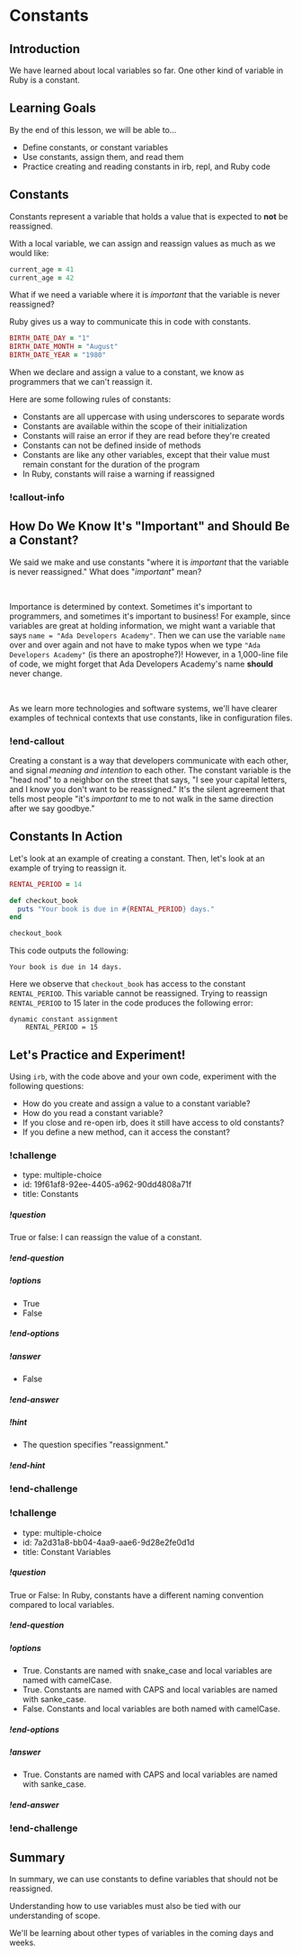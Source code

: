 # Constants

## Introduction

We have learned about local variables so far. One other kind of variable in Ruby is a constant.

## Learning Goals

By the end of this lesson, we will be able to...

- Define constants, or constant variables
- Use constants, assign them, and read them
- Practice creating and reading constants in irb, repl, and Ruby code

## Constants

Constants represent a variable that holds a value that is expected to **not** be reassigned.

With a local variable, we can assign and reassign values as much as we would like:

```ruby
current_age = 41
current_age = 42
```

What if we need a variable where it is _important_ that the variable is never reassigned?

Ruby gives us a way to communicate this in code with constants.

```ruby
BIRTH_DATE_DAY = "1"
BIRTH_DATE_MONTH = "August"
BIRTH_DATE_YEAR = "1980"
```

When we declare and assign a value to a constant, we know as programmers that we can't reassign it.

Here are some following rules of constants:
- Constants are all uppercase with using underscores to separate words
- Constants are available within the scope of their initialization
- Constants will raise an error if they are read before they're created
- Constants can not be defined inside of methods
- Constants are like any other variables, except that their value must remain constant for the duration of the program
- In Ruby, constants will raise a warning if reassigned

### !callout-info

## How Do We Know It's "Important" and Should Be a Constant?

We said we make and use constants "where it is _important_ that the variable is never reassigned." What does "_important_" mean?

<br>

Importance is determined by context. Sometimes it's important to programmers, and sometimes it's important to business! For example, since variables are great at holding information, we might want a variable that says `name = "Ada Developers Academy"`. Then we can use the variable `name` over and over again and not have to make typos when we type `"Ada Developers Academy"` (is there an apostrophe?)! However, in a 1,000-line file of code, we might forget that Ada Developers Academy's name **should** never change.

<br>

As we learn more technologies and software systems, we'll have clearer examples of technical contexts that use constants, like in configuration files.

### !end-callout

Creating a constant is a way that developers communicate with each other, and signal _meaning and intention_ to each other. The constant variable is the "head nod" to a neighbor on the street that says, "I see your capital letters, and I know you don't want to be reassigned." It's the silent agreement that tells most people "it's _important_ to me to not walk in the same direction after we say goodbye."

## Constants In Action

Let's look at an example of creating a constant. Then, let's look at an example of trying to reassign it.

```ruby
RENTAL_PERIOD = 14

def checkout_book
  puts "Your book is due in #{RENTAL_PERIOD} days."
end

checkout_book
```

This code outputs the following:
```
Your book is due in 14 days.
```

Here we observe that `checkout_book` has access to the constant `RENTAL_PERIOD`. This variable cannot be reassigned. Trying to reassign `RENTAL_PERIOD` to 15 later in the code produces the following error:

```
dynamic constant assignment
    RENTAL_PERIOD = 15
```

## Let's Practice and Experiment!

Using `irb`, with the code above and your own code, experiment with the following questions:

- How do you create and assign a value to a constant variable?
- How do you read a constant variable?
- If you close and re-open irb, does it still have access to old constants?
- If you define a new method, can it access the constant?

### !challenge

* type: multiple-choice
* id: 19f61af8-92ee-4405-a962-90dd4808a71f
* title: Constants

##### !question

True or false: I can reassign the value of a constant.

##### !end-question

##### !options

* True
* False

##### !end-options

##### !answer

* False

##### !end-answer

##### !hint

* The question specifies "reassignment."

##### !end-hint

### !end-challenge

### !challenge

* type: multiple-choice
* id: 7a2d31a8-bb04-4aa9-aae6-9d28e2fe0d1d
* title: Constant Variables

##### !question

True or False: In Ruby, constants have a different naming convention compared to local variables.

##### !end-question

##### !options

* True. Constants are named with snake_case and local variables are named with camelCase.
* True. Constants are named with CAPS and local variables are named with sanke_case.
* False. Constants and local variables are both named with camelCase.

##### !end-options

##### !answer

* True. Constants are named with CAPS and local variables are named with sanke_case.

##### !end-answer

### !end-challenge


## Summary

In summary, we can use constants to define variables that should not be reassigned.

Understanding how to use variables must also be tied with our understanding of scope.

We'll be learning about other types of variables in the coming days and weeks.
